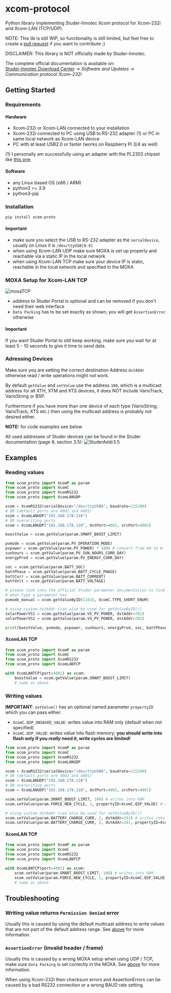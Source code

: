 # xcom-protocol

Python library implementing Studer-Innotec Xcom protocol for Xcom-232i and Xcom-LAN (TCP/UDP).

NOTE: This lib is still WiP, so functionality is still limited, but feel free to create a [pull request](https://github.com/zocker-160/xcom-protocol/pulls) if you want to contribute ;)

DISCLAIMER: This library is NOT officially made by Studer-Innotec.

The complete official documentation is available on: \
[Studer-Innotec Download Center](https://www.studer-innotec.com/en/downloads/) *-> Software and Updates -> Communication protocol Xcom-232i*

## Getting Started

### Requirements
#### Hardware

- Xcom-232i or Xcom-LAN connected to your installation
- Xcom-232i connected to PC using USB to RS-232 adapter (1) or PC in same local network as Xcom-LAN device
- PC with at least USB2.0 or faster (works on Raspberry Pi 3/4 as well)

(1) I personally am successfully using an adapter with the PL2303 chipset like [this one](https://www.amazon.de/dp/B00QUZY4UG)

#### Software

- any Linux based OS (x86 / ARM)
- python3 >= 3.9
- python3-pip

### Installation

```bash
pip install xcom-proto
```
#### Important

- make sure you select the USB to RS-232 adapter as the `serialDevice`, usually on Linux it is `/dev/ttyUSB[0-9]`
- when using Xcom-LAN UDP make sure MOXA is set up properly and reachable via a static IP in the local network
- when using Xcom-LAN TCP make sure your device IP is static, reachable in the local network and specified in the MOXA

### MOXA Setup for Xcom-LAN TCP
![moxaTCP](img/MOXA_TCP.png)

- address to Studer Portal is optional and can be removed if you don't need their web interface
- `Data Packing` has to be set exactly as shown, you will get `AssertionError` otherwise

#### Important
If you want Studer Portal to still keep working, make sure you wait for at least 5 - 10 seconds to give it time to send data.

### Adressing Devices

Make sure you are setting the correct destination Address `dstAddr` otherwise read / write operations might not work.

By default `getValue` and `setValue` use the address `100`, which is a multicast address for all XTH, XTM and XTS devices, it does NOT include VarioTrack, VarioString or BSP.

Furthermore if you have more than one device of each type (VarioString, VarioTrack, XTS etc.) then using the multicast address is probably not desired either.

**NOTE:** for code examples see below

All used addresses of Studer devices can be found in the Studer documentation (page 8, section 3.5):
![StuderAddr3.5](img/Studer_addr.png)

## Examples
### Reading values

```python
from xcom_proto import XcomP as param
from xcom_proto import XcomC
from xcom_proto import XcomRS232
from xcom_proto import XcomLANUDP

xcom = XcomRS232(serialDevice="/dev/ttyUSB0", baudrate=115200)
# OR (default ports are 4002 and 4001)
xcom = XcomLANUDP("192.168.178.110")
# OR overwriting ports
xcom = XcomLANUDP("192.168.178.110", dstPort=4002, srcPort=4001)

boostValue = xcom.getValue(param.SMART_BOOST_LIMIT)

pvmode = xcom.getValue(param.PV_OPERATION_MODE)
pvpower = xcom.getValue(param.PV_POWER) * 1000 # convert from kW to W
sunhours = xcom.getValue(param.PV_SUN_HOURS_CURR_DAY)
energyProd = xcom.getValue(param.PV_ENERGY_CURR_DAY)

soc = xcom.getValue(param.BATT_SOC)
battPhase = xcom.getValue(param.BATT_CYCLE_PHASE)
battCurr = xcom.getValue(param.BATT_CURRENT)
battVolt = xcom.getValue(param.BATT_VOLTAGE)

# please look into the official Studer parameter documentation to find out
# what type a parameter has
pvmode_manual = xcom.getValueByID(11016, XcomC.TYPE_SHORT_ENUM)

# using custom dstAddr (can also be used for getValueByID())
solarPowerVS1 = xcom.getValue(param.VS_PV_POWER, dstAddr=701)
solarPowerVS2 = xcom.getValue(param.VS_PV_POWER, dstAddr=702)

print(boostValue, pvmode, pvpower, sunhours, energyProd, soc, battPhase, battCurr, battVolt)
```

#### XcomLAN TCP

```python
from xcom_proto import XcomP as param
from xcom_proto import XcomC
from xcom_proto import XcomRS232
from xcom_proto import XcomLANTCP

with XcomLANTCP(port=4001) as xcom:
    boostValue = xcom.getValue(param.SMART_BOOST_LIMIT)
    # same as above
```

### Writing values

**IMPORTANT**:
`setValue()` has an optional named parameter `propertyID` which you can pass either:

- `XcomC.QSP_UNSAVED_VALUE`: writes value into RAM only (default when not specified)
- `XcomC.QSP_VALUE`: writes value into flash memory; **you should write into flash only if you *really* need it, write cycles are limited!**

```python
from xcom_proto import XcomP as param
from xcom_proto import XcomC
from xcom_proto import XcomRS232
from xcom_proto import XcomLANUDP

xcom = XcomRS232(serialDevice="/dev/ttyUSB0", baudrate=115200)
# OR (default ports are 4002 and 4001)
xcom = XcomLANUDP("192.168.178.110")
# OR overwriting ports
xcom = XcomLANUDP("192.168.178.110", dstPort=4002, srcPort=4001)

xcom.setValue(param.SMART_BOOST_LIMIT, 100) # writes into RAM
xcom.setValue(param.FORCE_NEW_CYCLE, 1, propertyID=XcomC.QSP_VALUE) # writes into flash memory

# using custom dstAddr (can also be used for setValueByID())
xcom.setValue(param.BATTERY_CHARGE_CURR, 2, dstAddr=101) # writes into RAM
xcom.setValue(param.BATTERY_CHARGE_CURR, 2, dstAddr=101, propertyID=XcomC.QSP_VALUE) # writes into flash memory
```

#### XcomLAN TCP

```python
from xcom_proto import XcomP as param
from xcom_proto import XcomC
from xcom_proto import XcomRS232
from xcom_proto import XcomLANTCP

with XcomLANTCP(port=4001) as xcom:
    xcom.setValue(param.SMART_BOOST_LIMIT, 100) # writes into RAM
    xcom.setValue(param.FORCE_NEW_CYCLE, 1, propertyID=XcomC.QSP_VALUE) # writes into flash memory
    # same as above
```

## Troubleshooting
### Writing value returns `Permission Denied` error

Usually this is caused by using the default multicast address to write values that are not part of the default address range. See [above](#adressing-devices) for more information.

### `AssertionError` (invalid header / frame)

Usually this is caused by a wrong MOXA setup when using UDP / TCP, make sure `Data Packing` is set correctly in the MOXA. See [above](#moxa-setup-for-xcom-lan-tcp) for more information.

When using Xcom-232i then checksum errors and AssertionErrors can be caused by a bad RS232 connection or a wrong BAUD rate setting.
